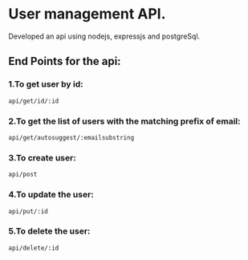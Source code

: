 # User management API.
Developed an api using nodejs, expressjs and postgreSql.
## End Points for the api:
###  1.To get user by id:
    api/get/id/:id
###  2.To get the list of users with the matching prefix of email:
    api/get/autosuggest/:emailsubstring
###  3.To create user:
    api/post
###  4.To update the user:
    api/put/:id
### 5.To delete the user:
    api/delete/:id

